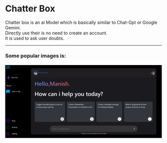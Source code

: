 # Chatter Box

Chatter box is an ai Model which is basically similar to Chat-Gpt or Google Gemini.<br>
Directly use their is no need to create an account.<br>
It is used to ask user doubts.

<hr>
<h3>Some popular images is:
<br>
<br>
<img src="./src/assets/Readme_image.png">


